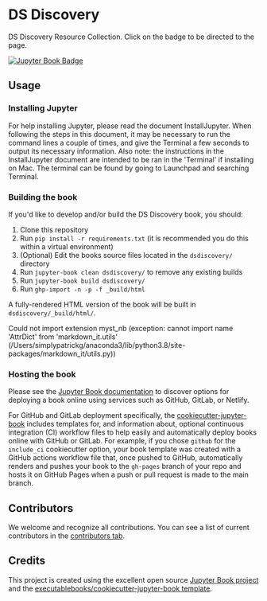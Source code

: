 # DS Discovery

DS Discovery Resource Collection. Click on the badge to be directed to the page.

[![Jupyter Book Badge](https://jupyterbook.org/badge.svg)]( https://daanmatch.github.io/dsdiscovery/)

## Usage

### Installing Jupyter

For help installing Jupyter, please read the document InstallJupyter. When following the steps in this document, it may be necessary to run the command lines a couple of times, and give the Terminal a few seconds to output its necessary information. Also note: the instructions in the InstallJupyter document are intended to be ran in the 'Terminal' if installing on Mac. The terminal can be found by going to Launchpad and searching Terminal.

### Building the book

If you'd like to develop and/or build the DS Discovery book, you should:

1. Clone this repository
2. Run `pip install -r requirements.txt` (it is recommended you do this within a virtual environment)
3. (Optional) Edit the books source files located in the `dsdiscovery/` directory
4. Run `jupyter-book clean dsdiscovery/` to remove any existing builds
5. Run `jupyter-book build dsdiscovery/`
6. Run `ghp-import -n -p -f _build/html`

A fully-rendered HTML version of the book will be built in `dsdiscovery/_build/html/`.

Could not import extension myst_nb (exception: cannot import name 'AttrDict' from 'markdown_it.utils' (/Users/simplypatrickg/anaconda3/lib/python3.8/site-packages/markdown_it/utils.py))

### Hosting the book

Please see the [Jupyter Book documentation](https://jupyterbook.org/publish/web.html) to discover options for deploying a book online using services such as GitHub, GitLab, or Netlify.

For GitHub and GitLab deployment specifically, the [cookiecutter-jupyter-book](https://github.com/executablebooks/cookiecutter-jupyter-book) includes templates for, and information about, optional continuous integration (CI) workflow files to help easily and automatically deploy books online with GitHub or GitLab. For example, if you chose `github` for the `include_ci` cookiecutter option, your book template was created with a GitHub actions workflow file that, once pushed to GitHub, automatically renders and pushes your book to the `gh-pages` branch of your repo and hosts it on GitHub Pages when a push or pull request is made to the main branch.

## Contributors

We welcome and recognize all contributions. You can see a list of current contributors in the [contributors tab](https://github.com/shpatrickg/ds_discovery/graphs/contributors).

## Credits

This project is created using the excellent open source [Jupyter Book project](https://jupyterbook.org/) and the [executablebooks/cookiecutter-jupyter-book template](https://github.com/executablebooks/cookiecutter-jupyter-book).
